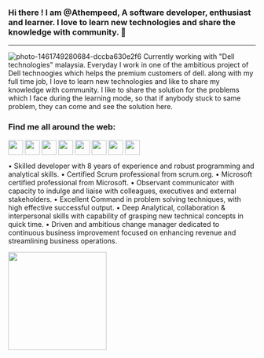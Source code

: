 ### Hi there ! I am @Athempeed, A software developer, enthusiast and learner. I love to learn new technologies and share the knowledge with community. 👋
<hr>

![photo-1461749280684-dccba630e2f6](https://user-images.githubusercontent.com/20739249/127428869-d5d6aeaa-17e6-4bd3-9b67-16c92abca44d.jpg)
Currently working with "Dell technologies" malaysia. Everyday I work in one of the ambitious project of Dell technoogies which helps the premium customers of dell. along with my full time job, I love to learn new technologies and like to share my knowledge with community. I like to share the solution for the problems which I face during the learning mode, so that if anybody stuck to same problem, they can come and see the solution here.

### Find me all around the web:

<p align="left">
<a href="http://twitter.com/MishManners" target="blank"><img align="center" src="https://github.com/mishmanners/MishManners/blob/master/socials/twitter%20(2).png" alt="" height="30" /></a>
<a href="http://linkedin.com/in/mishmanners" target="blank"><img align="center" src="https://github.com/mishmanners/MishManners/blob/master/socials/transparent-Linkedin-logo-icon.png" alt="" height="30" /></a>
<a href="https://www.instagram.com/_deepsing/" target="blank"><img align="center" src="https://github.com/mishmanners/MishManners/blob/master/socials/instagram.png" alt="" height="30" /></a>
<a href="http://twitch.tv/MishManners" target="blank"><img align="center" src="https://github.com/mishmanners/MishManners/blob/master/socials/twitch.png" alt="" height="30" /></a>
<a href="http://youtube.com/c/MishManners" target="blank"><img align="center" src="https://github.com/mishmanners/MishManners/blob/master/socials/youtube.png" alt="" height="30" /></a>
<a href="http://mishmanners.com" target="blank"><img align="center" src="https://github.com/mishmanners/MishManners/blob/master/socials/chrome.png" alt="" height="30" /></a>
<a href="https://hackathongoddess.wordpress.com/" target="blank"><img align="center" src="https://github.com/mishmanners/MishManners/blob/master/socials/chrome.png" alt="" height="30" /></a>
<a href="https://dev.to/mishmanners" target="blank"><img align="center" src="https://github.com/mishmanners/MishManners/blob/master/socials/devto.png" alt="" height="30" /></a>
</p>

•	Skilled developer with 8 years of experience and robust programming and analytical skills.
•	Certified Scrum professional from scrum.org.
•	Microsoft certified professional from Microsoft.
•	Observant communicator with capacity to indulge and liaise with colleagues, executives and external stakeholders.
•	Excellent Command in problem solving techniques, with high effective successful output.
•	Deep Analytical, collaboration & interpersonal skills with capability of grasping new technical concepts in quick time.
•	Driven and ambitious change manager dedicated to continuous business improvement focused on enhancing revenue and streamlining business operations.


<img src="https://octocat-generator-assets.githubusercontent.com/my-octocat-1627528216872.png" height="200px" width="200px"/>

<!--
**athempeed/athempeed** is a ✨ _special_ ✨ repository because its `README.md` (this file) appears on your GitHub profile.

Here are some ideas to get you started:

- 🔭 I’m currently working on ...
- 🌱 I’m currently learning ...
- 👯 I’m looking to collaborate on ...
- 🤔 I’m looking for help with ...
- 💬 Ask me about ...
- 📫 How to reach me: ...
- 😄 Pronouns: ...
- ⚡ Fun fact: ...
-->
